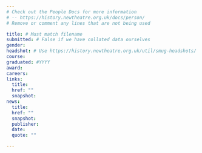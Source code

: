 ```yaml
---
# Check out the People Docs for more information 
# -- https://history.newtheatre.org.uk/docs/person/
# Remove or comment any lines that are not being used 

title: # Must match filename 
submitted: # False if we have collated data ourselves 
gender: 
headshot: # Use https://history.newtheatre.org.uk/util/smug-headshots/ 
course: 
graduated: #YYYY
award: 
careers: 
links: 
  title: 
  href: ""
  snapshot:
news:
  title:
  href: ""
  snapshot:
  publisher:
  date: 
  quote: ""

--- 
```


<!-- Content for a bio here --> 
